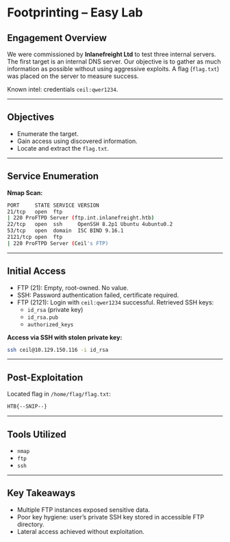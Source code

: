 # Footprinting – Easy Lab

## Engagement Overview

We were commissioned by **Inlanefreight Ltd** to test three internal servers. The first target is an internal DNS server. Our objective is to gather as much information as possible without using aggressive exploits. A flag (`flag.txt`) was placed on the server to measure success.  

Known intel: credentials `ceil:qwer1234`.

---

## Objectives

- Enumerate the target.
- Gain access using discovered information.
- Locate and extract the `flag.txt`.

---

## Service Enumeration

**Nmap Scan:**

```bash
PORT     STATE SERVICE VERSION
21/tcp   open  ftp
| 220 ProFTPD Server (ftp.int.inlanefreight.htb)
22/tcp   open  ssh     OpenSSH 8.2p1 Ubuntu 4ubuntu0.2
53/tcp   open  domain  ISC BIND 9.16.1
2121/tcp open  ftp
| 220 ProFTPD Server (Ceil's FTP)
```

---

## Initial Access

- FTP (21): Empty, root-owned. No value.
- SSH: Password authentication failed, certificate required.
- FTP (2121): Login with `ceil:qwer1234` successful. Retrieved SSH keys:
  - `id_rsa` (private key)
  - `id_rsa.pub`
  - `authorized_keys`

**Access via SSH with stolen private key:**

```bash
ssh ceil@10.129.150.116 -i id_rsa
```

---

## Post-Exploitation

Located flag in `/home/flag/flag.txt`:

```bash
HTB{--SNIP--}
```

---

## Tools Utilized

- `nmap`
- `ftp`
- `ssh`

---

## Key Takeaways

- Multiple FTP instances exposed sensitive data.
- Poor key hygiene: user’s private SSH key stored in accessible FTP directory.
- Lateral access achieved without exploitation.